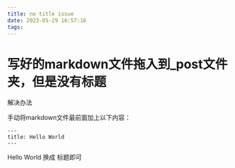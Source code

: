 ```yaml
---
title: no title issue
date: 2023-05-29 16:57:16
tags:
---
```


# 写好的markdown文件拖入到_post文件夹，但是没有标题

解决办法

手动将markdown文件最前面加上以下内容：

```
---
title: Hello World
---
```



Hello World 换成 标题即可